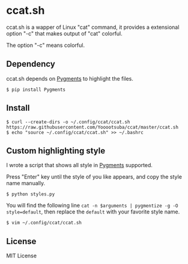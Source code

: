 # ccat.sh

ccat.sh is a wapper of Linux "cat" command, it provides a extensional option "-c" that makes output of "cat" colorful.

The option "-c" means colorful.

## Dependency

ccat.sh depends on [Pygments](https://pygments.org/) to highlight the files.

```
$ pip install Pygments
```

## Install

```
$ curl --create-dirs -o ~/.config/ccat/ccat.sh https://raw.githubusercontent.com/Yooootsuba/ccat/master/ccat.sh
$ echo "source ~/.config/ccat/ccat.sh" >> ~/.bashrc
```

## Custom highlighting style

I wrote a script that shows all style in [Pygments](https://pygments.org/) supported.

Press "Enter" key until the style of you like appears, and copy the style name manually.

```
$ python styles.py
```

You will find the following line ```cat -n $arguments | pygmentize -g -O style=default```, then replace the ```default``` with your favorite style name.

```
$ vim ~/.config/ccat/ccat.sh
```

## License

MIT License
